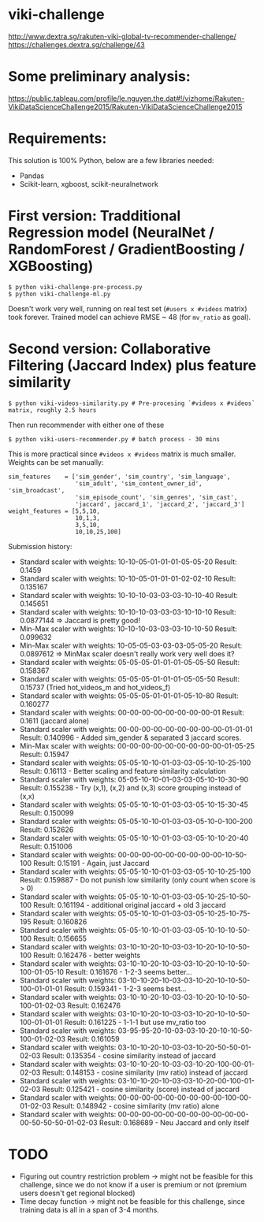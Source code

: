 viki-challenge
==============

http://www.dextra.sg/rakuten-viki-global-tv-recommender-challenge/
https://challenges.dextra.sg/challenge/43

# Some preliminary analysis:
https://public.tableau.com/profile/le.nguyen.the.dat#!/vizhome/Rakuten-VikiDataScienceChallenge2015/Rakuten-VikiDataScienceChallenge2015

# Requirements:
This solution is 100% Python, below are a few libraries needed:

- Pandas
- Scikit-learn, xgboost, scikit-neuralnetwork

# First version: Tradditional Regression model (NeuralNet / RandomForest / GradientBoosting / XGBoosting)

    $ python viki-challenge-pre-process.py
    $ python viki-challenge-ml.py

Doesn't work very well, running on real test set (`#users x #videos` matrix) took forever.
Trained model can achieve RMSE ~ 48 (for `mv_ratio` as goal).

# Second version: Collaborative Filtering (Jaccard Index) plus feature similarity

    $ python viki-videos-similarity.py # Pre-procesing `#videos x #videos` matrix, roughly 2.5 hours

Then run recommender with either one of these

    $ python viki-users-recommender.py # batch process - 30 mins

This is more practical since `#videos x #videos` matrix is much smaller.
Weights can be set manually:

    sim_features    = ['sim_gender', 'sim_country', 'sim_language',
                       'sim_adult', 'sim_content_owner_id', 'sim_broadcast',
                       'sim_episode_count', 'sim_genres', 'sim_cast',
                       'jaccard', jaccard_1', 'jaccard_2', 'jaccard_3']
    weight_features = [5,5,10,
                       10,1,3,
                       3,5,10,
                       10,10,25,100]

Submission history:

- Standard scaler with weights: 10-10-05-01-01-01-05-05-20           Result: 0.1459
- Standard scaler with weights: 10-10-05-01-01-01-02-02-10           Result: 0.135167
- Standard scaler with weights: 10-10-10-03-03-03-10-10-40           Result: 0.145651
- Standard scaler with weights: 10-10-10-03-03-03-10-10-10           Result: 0.0877144 => Jaccard is pretty good!
- Min-Max  scaler with weights: 10-10-10-03-03-03-10-10-50           Result: 0.099632
- Min-Max  scaler with weights: 10-05-05-03-03-03-05-05-20           Result: 0.0897612 => MinMax scaler doesn't really work very well does it?
- Standard scaler with weights: 05-05-05-01-01-01-05-05-50           Result: 0.158367
- Standard scaler with weights: 05-05-05-01-01-01-05-05-50           Result: 0.15737 (Tried hot_videos_m and hot_videos_f)
- Standard scaler with weights: 05-05-05-01-01-01-05-10-80           Result: 0.160277
- Standard scaler with weights: 00-00-00-00-00-00-00-00-01           Result: 0.1611 (jaccard alone)
- Standard scaler with weights: 00-00-00-00-00-00-00-00-00-01-01-01  Result: 0.140996 - Added sim_gender & separated 3 jaccard scores.
- Min-Max  scaler with weights: 00-00-00-00-00-00-00-00-00-01-05-25  Result: 0.15947
- Standard scaler with weights: 05-05-10-10-01-03-03-05-10-10-25-100 Result: 0.16113 - Better scaling and feature similarity calculation
- Standard scaler with weights: 05-05-10-10-01-03-03-05-10-10-30-90  Result: 0.155238 - Try (x,1), (x,2) and (x,3) score grouping instead of (x,x)
- Standard scaler with weights: 05-05-10-10-01-03-03-05-10-15-30-45  Result: 0.150099
- Standard scaler with weights: 05-05-10-10-01-03-03-05-10-0-100-200 Result: 0.152626
- Standard scaler with weights: 05-05-10-10-01-03-03-05-10-10-20-40  Result: 0.151006
- Standard scaler with weights: 00-00-00-00-00-00-00-00-00-10-50-100 Result: 0.15191 - Again, just Jaccard
- Standard scaler with weights: 05-05-10-10-01-03-03-05-10-10-25-100 Result: 0.159887 - Do not punish low similarity (only count when score is > 0)
- Standard scaler with weights: 05-05-10-10-01-03-03-05-10-25-10-50-100 Result: 0.161194 - additional original jaccard + old 3 jaccard
- Standard scaler with weights: 05-05-10-10-01-03-03-05-10-25-10-75-195 Result: 0.160826
- Standard scaler with weights: 05-05-10-10-01-03-03-05-10-10-10-50-100 Result: 0.156655
- Standard scaler with weights: 03-10-10-20-10-03-03-10-20-10-10-50-100 Result: 0.162476 - better weights
- Standard scaler with weights: 03-10-10-20-10-03-03-10-20-10-10-50-100-01-05-10 Result: 0.161676 - 1-2-3 seems better...
- Standard scaler with weights: 03-10-10-20-10-03-03-10-20-10-10-50-100-01-01-01 Result: 0.159341 - 1-2-3 seems best...
- Standard scaler with weights: 03-10-10-20-10-03-03-10-20-10-10-50-100-01-02-03 Result: 0.162476
- Standard scaler with weights: 03-10-10-20-10-03-03-10-20-10-10-50-100-01-01-01 Result: 0.161225 - 1-1-1 but use mv_ratio too
- Standard scaler with weights: 03-95-95-20-10-03-03-10-20-10-10-50-100-01-02-03 Result: 0.161059
- Standard scaler with weights: 03-10-10-20-10-03-03-10-20-50-50-01-02-03        Result: 0.135354 - cosine similarity instead of jaccard
- Standard scaler with weights: 03-10-10-20-10-03-03-10-20-100-00-01-02-03       Result: 0.148153 - cosine similarity (mv ratio) instead of jaccard
- Standard scaler with weights: 03-10-10-20-10-03-03-10-20-00-100-01-02-03       Result: 0.125421 - cosine similarity (score) instead of jaccard
- Standard scaler with weights: 00-00-00-00-00-00-00-00-00-100-00-01-02-03       Result: 0.148942 - cosine similarity (mv ratio) alone
- Standard scaler with weights: 00-00-00-00-00-00-00-00-00-00-00-00-50-50-50-01-02-03 Result: 0.168689 - Neu Jaccard and only itself

# TODO
- Figuring out country restriction problem -> might not be feasible for this challenge, since we do not know if a user is premium or not (premium users doesn't get regional blocked)
- Time decay function -> might not be feasible for this challenge, since training data is all in a span of 3-4 months.
